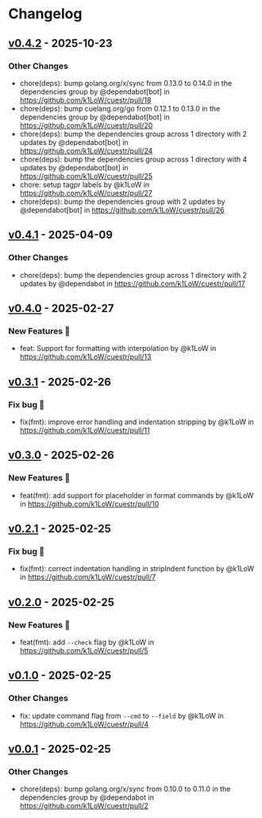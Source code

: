 # Changelog

## [v0.4.2](https://github.com/k1LoW/cuestr/compare/v0.4.1...v0.4.2) - 2025-10-23
### Other Changes
- chore(deps): bump golang.org/x/sync from 0.13.0 to 0.14.0 in the dependencies group by @dependabot[bot] in https://github.com/k1LoW/cuestr/pull/18
- chore(deps): bump cuelang.org/go from 0.12.1 to 0.13.0 in the dependencies group by @dependabot[bot] in https://github.com/k1LoW/cuestr/pull/20
- chore(deps): bump the dependencies group across 1 directory with 2 updates by @dependabot[bot] in https://github.com/k1LoW/cuestr/pull/24
- chore(deps): bump the dependencies group across 1 directory with 4 updates by @dependabot[bot] in https://github.com/k1LoW/cuestr/pull/25
- chore: setup tagpr labels by @k1LoW in https://github.com/k1LoW/cuestr/pull/27
- chore(deps): bump the dependencies group with 2 updates by @dependabot[bot] in https://github.com/k1LoW/cuestr/pull/26

## [v0.4.1](https://github.com/k1LoW/cuestr/compare/v0.4.0...v0.4.1) - 2025-04-09
### Other Changes
- chore(deps): bump the dependencies group across 1 directory with 2 updates by @dependabot in https://github.com/k1LoW/cuestr/pull/17

## [v0.4.0](https://github.com/k1LoW/cuestr/compare/v0.3.1...v0.4.0) - 2025-02-27
### New Features 🎉
- feat: Support for formatting with interpolation by @k1LoW in https://github.com/k1LoW/cuestr/pull/13

## [v0.3.1](https://github.com/k1LoW/cuestr/compare/v0.3.0...v0.3.1) - 2025-02-26
### Fix bug 🐛
- fix(fmt): improve error handling and indentation stripping by @k1LoW in https://github.com/k1LoW/cuestr/pull/11

## [v0.3.0](https://github.com/k1LoW/cuestr/compare/v0.2.1...v0.3.0) - 2025-02-26
### New Features 🎉
- feat(fmt): add support for placeholder in format commands by @k1LoW in https://github.com/k1LoW/cuestr/pull/10

## [v0.2.1](https://github.com/k1LoW/cuestr/compare/v0.2.0...v0.2.1) - 2025-02-25
### Fix bug 🐛
- fix(fmt): correct indentation handling in stripIndent function by @k1LoW in https://github.com/k1LoW/cuestr/pull/7

## [v0.2.0](https://github.com/k1LoW/cuestr/compare/v0.1.0...v0.2.0) - 2025-02-25
### New Features 🎉
- feat(fmt): add `--check` flag by @k1LoW in https://github.com/k1LoW/cuestr/pull/5

## [v0.1.0](https://github.com/k1LoW/cuestr/compare/v0.0.1...v0.1.0) - 2025-02-25
### Other Changes
- fix: update command flag from `--cmd` to `--field` by @k1LoW in https://github.com/k1LoW/cuestr/pull/4

## [v0.0.1](https://github.com/k1LoW/cuestr/commits/v0.0.1) - 2025-02-25
### Other Changes
- chore(deps): bump golang.org/x/sync from 0.10.0 to 0.11.0 in the dependencies group by @dependabot in https://github.com/k1LoW/cuestr/pull/2
